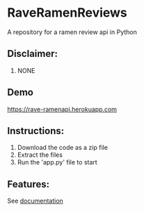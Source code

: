 # RaveRamenReviews
A repository for a ramen review api in Python
## Disclaimer:
1. NONE
## Demo
https://rave-ramenapi.herokuapp.com
## Instructions:
1. Download the code as a zip file
2. Extract the files
3. Run the 'app.py' file to start

## Features:
See [documentation](templates/documentation.html)
